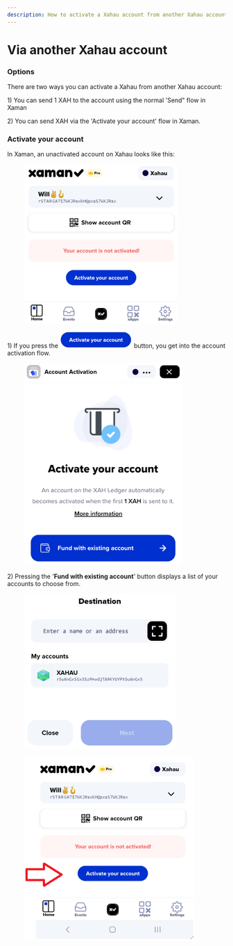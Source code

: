 ```yaml
---
description: How to activate a Xahau account from another Xahau account
---
```


# Via another Xahau account

### Options

There are two ways you can activate a Xahau from another Xahau account:

1\) You can send 1 XAH to the account using the normal 'Send" flow in Xaman

2\) You can send XAH via the 'Activate your account' flow in Xaman.



### Activate your account

In Xaman, an unactivated account on Xahau looks like this:

<figure><img src="../../.gitbook/assets/image (1).png" alt=""><figcaption></figcaption></figure>

1\) If you press the <img src="../../.gitbook/assets/image (2).png" alt="" data-size="line"> button, you get into the account activation flow.

<figure><img src="../../.gitbook/assets/image (3).png" alt=""><figcaption></figcaption></figure>

2\) Pressing the '**Fund with existing account**' button displays a list of your accounts to choose from.

<figure><img src="../../.gitbook/assets/image (78).png" alt=""><figcaption></figcaption></figure>

<figure><img src="../../.gitbook/assets/image.png" alt=""><figcaption></figcaption></figure>

